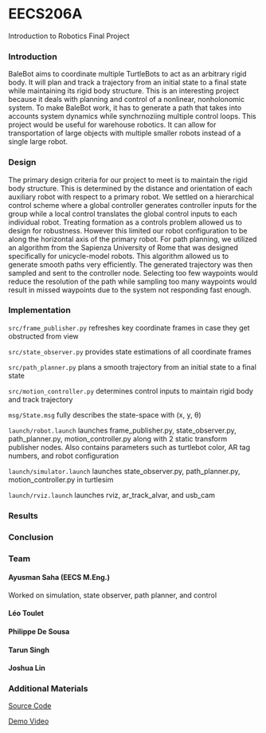# EECS206A
Introduction to Robotics Final Project

### Introduction
BaleBot aims to coordinate multiple TurtleBots to act as an arbitrary rigid body. It will plan and track a trajectory from an initial state to a final state while maintaining its rigid body structure. This is an interesting project because it deals with planning and control of a nonlinear, nonholonomic system. To make BaleBot work, it has to generate a path that takes into accounts system dynamics while synchrnoziing multiple control loops. This project would be useful for warehouse robotics. It can allow for transportation of large objects with multiple smaller robots instead of a single large robot.

### Design
The primary design criteria for our project to meet is to maintain the rigid body structure. This is determined by the distance and orientation of each auxiliary robot with respect to a primary robot. We settled on a hierarchical control scheme where a global controller generates controller inputs for the group while a local control translates the global control inputs to each individual robot. Treating formation as a controls problem allowed us to design for robustness. However this limited our robot configuration to be along the horizontal axis of the primary robot. For path planning, we utilized an algorithm from the Sapienza University of Rome that was designed specifically for unicycle-model robots. This algorithm allowed us to generate smooth paths very efficiently. The generated trajectory was then sampled and sent to the controller node. Selecting too few waypoints would reduce the resolution of the path while sampling too many waypoints would result in missed waypoints due to the system not responding fast enough.

### Implementation
`src/frame_publisher.py`
refreshes key coordinate frames in case they get obstructed from view

`src/state_observer.py`
provides state estimations of all coordinate frames

`src/path_planner.py`
plans a smooth trajectory from an initial state to a final state

`src/motion_controller.py`
determines control inputs to maintain rigid body and track trajectory

`msg/State.msg`
fully describes the state-space with (x, y, θ)

`launch/robot.launch`
launches frame_publisher.py, state_observer.py, path_planner.py, motion_controller.py along with 2 static transform publisher nodes. Also contains parameters such as turtlebot color, AR tag numbers, and robot configuration

`launch/simulator.launch`
launches state_observer.py, path_planner.py, motion_controller.py in turtlesim

`launch/rviz.launch`
launches rviz, ar_track_alvar, and usb_cam

### Results
### Conclusion
### Team
#### Ayusman Saha (EECS M.Eng.)
Worked on simulation, state observer, path planner, and control
#### Léo Toulet
#### Philippe De Sousa
#### Tarun Singh
#### Joshua Lin

### Additional Materials
[Source Code](https://github.com/TheYoshiStory/EECS206A)

[Demo Video](https://www.youtube.com/watch?v=kbM0s6gdCPo&feature=youtu.be&fbclid=IwAR2qxp5GAcLNqVgVhX4M-gtqX_T4E1JtNcoWQ8MlfFs21jSxS7CIz3DUggI)

